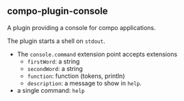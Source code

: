 compo-plugin-console
--------------------
A plugin providing a console for compo applications.

The plugin starts a shell on `stdout`.

* The `console.command` extension point accepts extensions
  - `firstWord`: a string
  - `secondWord`: a string
  - `function`: function (tokens, println)
  - `description`: a message to show in `help`.
* a single command: `help`